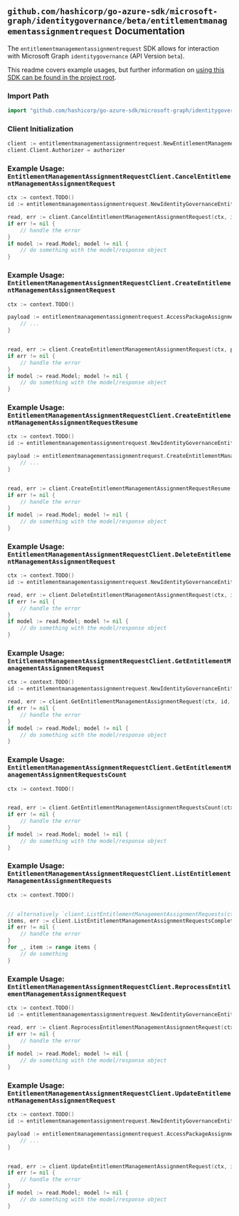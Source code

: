 
## `github.com/hashicorp/go-azure-sdk/microsoft-graph/identitygovernance/beta/entitlementmanagementassignmentrequest` Documentation

The `entitlementmanagementassignmentrequest` SDK allows for interaction with Microsoft Graph `identitygovernance` (API Version `beta`).

This readme covers example usages, but further information on [using this SDK can be found in the project root](https://github.com/hashicorp/go-azure-sdk/tree/main/docs).

### Import Path

```go
import "github.com/hashicorp/go-azure-sdk/microsoft-graph/identitygovernance/beta/entitlementmanagementassignmentrequest"
```


### Client Initialization

```go
client := entitlementmanagementassignmentrequest.NewEntitlementManagementAssignmentRequestClientWithBaseURI("https://graph.microsoft.com")
client.Client.Authorizer = authorizer
```


### Example Usage: `EntitlementManagementAssignmentRequestClient.CancelEntitlementManagementAssignmentRequest`

```go
ctx := context.TODO()
id := entitlementmanagementassignmentrequest.NewIdentityGovernanceEntitlementManagementAssignmentRequestID("accessPackageAssignmentRequestId")

read, err := client.CancelEntitlementManagementAssignmentRequest(ctx, id, entitlementmanagementassignmentrequest.DefaultCancelEntitlementManagementAssignmentRequestOperationOptions())
if err != nil {
	// handle the error
}
if model := read.Model; model != nil {
	// do something with the model/response object
}
```


### Example Usage: `EntitlementManagementAssignmentRequestClient.CreateEntitlementManagementAssignmentRequest`

```go
ctx := context.TODO()

payload := entitlementmanagementassignmentrequest.AccessPackageAssignmentRequest{
	// ...
}


read, err := client.CreateEntitlementManagementAssignmentRequest(ctx, payload, entitlementmanagementassignmentrequest.DefaultCreateEntitlementManagementAssignmentRequestOperationOptions())
if err != nil {
	// handle the error
}
if model := read.Model; model != nil {
	// do something with the model/response object
}
```


### Example Usage: `EntitlementManagementAssignmentRequestClient.CreateEntitlementManagementAssignmentRequestResume`

```go
ctx := context.TODO()
id := entitlementmanagementassignmentrequest.NewIdentityGovernanceEntitlementManagementAssignmentRequestID("accessPackageAssignmentRequestId")

payload := entitlementmanagementassignmentrequest.CreateEntitlementManagementAssignmentRequestResumeRequest{
	// ...
}


read, err := client.CreateEntitlementManagementAssignmentRequestResume(ctx, id, payload, entitlementmanagementassignmentrequest.DefaultCreateEntitlementManagementAssignmentRequestResumeOperationOptions())
if err != nil {
	// handle the error
}
if model := read.Model; model != nil {
	// do something with the model/response object
}
```


### Example Usage: `EntitlementManagementAssignmentRequestClient.DeleteEntitlementManagementAssignmentRequest`

```go
ctx := context.TODO()
id := entitlementmanagementassignmentrequest.NewIdentityGovernanceEntitlementManagementAssignmentRequestID("accessPackageAssignmentRequestId")

read, err := client.DeleteEntitlementManagementAssignmentRequest(ctx, id, entitlementmanagementassignmentrequest.DefaultDeleteEntitlementManagementAssignmentRequestOperationOptions())
if err != nil {
	// handle the error
}
if model := read.Model; model != nil {
	// do something with the model/response object
}
```


### Example Usage: `EntitlementManagementAssignmentRequestClient.GetEntitlementManagementAssignmentRequest`

```go
ctx := context.TODO()
id := entitlementmanagementassignmentrequest.NewIdentityGovernanceEntitlementManagementAssignmentRequestID("accessPackageAssignmentRequestId")

read, err := client.GetEntitlementManagementAssignmentRequest(ctx, id, entitlementmanagementassignmentrequest.DefaultGetEntitlementManagementAssignmentRequestOperationOptions())
if err != nil {
	// handle the error
}
if model := read.Model; model != nil {
	// do something with the model/response object
}
```


### Example Usage: `EntitlementManagementAssignmentRequestClient.GetEntitlementManagementAssignmentRequestsCount`

```go
ctx := context.TODO()


read, err := client.GetEntitlementManagementAssignmentRequestsCount(ctx, entitlementmanagementassignmentrequest.DefaultGetEntitlementManagementAssignmentRequestsCountOperationOptions())
if err != nil {
	// handle the error
}
if model := read.Model; model != nil {
	// do something with the model/response object
}
```


### Example Usage: `EntitlementManagementAssignmentRequestClient.ListEntitlementManagementAssignmentRequests`

```go
ctx := context.TODO()


// alternatively `client.ListEntitlementManagementAssignmentRequests(ctx, entitlementmanagementassignmentrequest.DefaultListEntitlementManagementAssignmentRequestsOperationOptions())` can be used to do batched pagination
items, err := client.ListEntitlementManagementAssignmentRequestsComplete(ctx, entitlementmanagementassignmentrequest.DefaultListEntitlementManagementAssignmentRequestsOperationOptions())
if err != nil {
	// handle the error
}
for _, item := range items {
	// do something
}
```


### Example Usage: `EntitlementManagementAssignmentRequestClient.ReprocessEntitlementManagementAssignmentRequest`

```go
ctx := context.TODO()
id := entitlementmanagementassignmentrequest.NewIdentityGovernanceEntitlementManagementAssignmentRequestID("accessPackageAssignmentRequestId")

read, err := client.ReprocessEntitlementManagementAssignmentRequest(ctx, id, entitlementmanagementassignmentrequest.DefaultReprocessEntitlementManagementAssignmentRequestOperationOptions())
if err != nil {
	// handle the error
}
if model := read.Model; model != nil {
	// do something with the model/response object
}
```


### Example Usage: `EntitlementManagementAssignmentRequestClient.UpdateEntitlementManagementAssignmentRequest`

```go
ctx := context.TODO()
id := entitlementmanagementassignmentrequest.NewIdentityGovernanceEntitlementManagementAssignmentRequestID("accessPackageAssignmentRequestId")

payload := entitlementmanagementassignmentrequest.AccessPackageAssignmentRequest{
	// ...
}


read, err := client.UpdateEntitlementManagementAssignmentRequest(ctx, id, payload, entitlementmanagementassignmentrequest.DefaultUpdateEntitlementManagementAssignmentRequestOperationOptions())
if err != nil {
	// handle the error
}
if model := read.Model; model != nil {
	// do something with the model/response object
}
```
